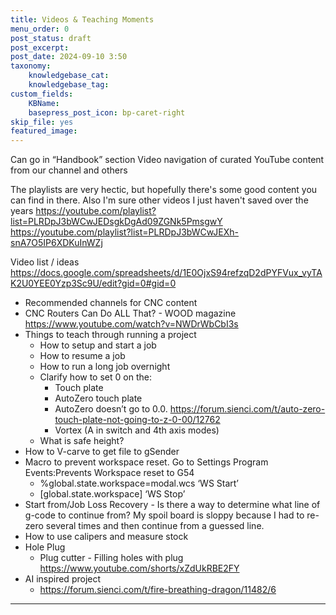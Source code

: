 ```yaml
---
title: Videos & Teaching Moments
menu_order: 0
post_status: draft
post_excerpt: 
post_date: 2024-09-10 3:50
taxonomy:
    knowledgebase_cat: 
    knowledgebase_tag:        
custom_fields:
    KBName: 
    basepress_post_icon: bp-caret-right
skip_file: yes
featured_image: 
---
```


Can go in “Handbook” section
Video navigation of curated YouTube content from our channel and others

The playlists are very hectic, but hopefully there's some good content you can find in there. Also I'm sure other videos I just haven't saved over the years
https://youtube.com/playlist?list=PLRDpJ3bWCwJEDsgkDgAd09ZGNk5PmsgwY
https://youtube.com/playlist?list=PLRDpJ3bWCwJEXh-snA7O5IP6XDKuInWZj

Video list / ideas https://docs.google.com/spreadsheets/d/1E0OjxS94refzqD2dPYFVux_vyTAK2U0YEE0Yzp3Sc9U/edit?gid=0#gid=0

- Recommended channels for CNC content
- CNC Routers Can Do ALL That? - WOOD magazine https://www.youtube.com/watch?v=NWDrWbCbI3s
- Things to teach through running a project
  - How to setup and start a job
  - How to resume a job
  - How to run a long job overnight
  - Clarify how to set 0 on the:
    - Touch plate
    - AutoZero touch plate
    - AutoZero doesn’t go to 0.0. https://forum.sienci.com/t/auto-zero-touch-plate-not-going-to-z-0-00/12762
    - Vortex (A in switch and 4th axis modes)
  - What is safe height?
- How to V-carve to get file to gSender
- Macro to prevent workspace reset. Go to Settings Program Events:Prevents Workspace reset to G54
  - %global.state.workspace=modal.wcs ‘WS Start’
  - [global.state.workspace] ‘WS Stop’
- Start from/Job Loss Recovery - Is there a way to determine what line of g-code to continue from? My spoil board is sloppy because I had to re-zero several times and then continue from a guessed line.
- How to use calipers and measure stock
- Hole Plug
  - Plug cutter - Filling holes with plug https://www.youtube.com/shorts/xZdUkRBE2FY
- AI inspired project
  - https://forum.sienci.com/t/fire-breathing-dragon/11482/6

---
